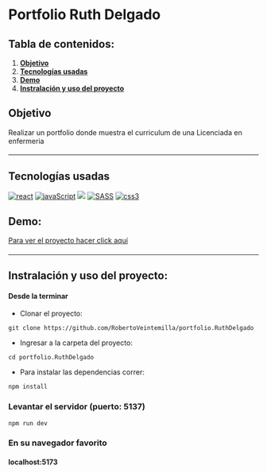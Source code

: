# Portfolio Ruth Delgado

## Tabla de contenidos:

1. **[Objetivo](#objetivo)**
1. **[Tecnologías usadas](#tecnologías-usadas)**
1. **[Demo](#demo)**
1. **[Instralación y uso del proyecto](#instalacion-y-uso-del-proyecto)**

## Objetivo
Realizar un portfolio donde muestra el curriculum de una Licenciada en enfermeria

####
***
## Tecnologías usadas

<p align="left">
<!-- REACT -->
  <a href="https://reactjs.org/" target="_blank" data-bs-toggle="tooltip" title="ReactJS"> <img src="https://img.shields.io/badge/React-20232A?style=for-the-badge&logo=react&logoColor=61DAFB" alt="react"/></a>
  <!-- JAVASCRIPT  -->
<a href=https://developer.mozilla.org/en-US/docs/Web/JavaScript" target="_blank" data-bs-toggle="tooltip" title="JavaScript"><img src="https://img.shields.io/badge/JavaScript-323330?style=for-the-badge&logo=javascript&logoColor=F7DF1E" alt="javaScript"/></a>
<!-- HTML -->
<a href="https://developer.mozilla.org/es/docs/Web/HTML" alt="HTML5" data-bs-toggle="tooltip" title="HTML" ><img src= "https://img.shields.io/badge/HTML5-E34F26?style=for-the-badge&logo=html5&logoColor=white" /></a>
<!–– SASS ––>
<a href="https://sass-lang.com" target="_blank" data-bs-toggle="tooltip" title="SASS"> <img src="https://img.shields.io/badge/Sass-CC6699?style=for-the-badge&logo=sass&logoColor=white" alt="SASS"/></a>
<!–– CSS ––>
<a href="https://www.w3schools.com/css/" target="_blank" data-bs-toggle="tooltip" title="CSS3"> <img src="https://img.shields.io/badge/CSS3-1572B6?style=for-the-badge&logo=css3&logoColor=white" alt="css3"/> </a>
 </p>

## Demo:

<a href="https://ruthdelgado.netlify.app/" target="_blank">Para ver el proyecto hacer click aquí</a>

####

***
## Instralación y uso del proyecto:

#### Desde la terminar

- Clonar el proyecto:
````
git clone https://github.com/RobertoVeintemilla/portfolio.RuthDelgado
````

- Ingresar a la carpeta del proyecto:
````
cd portfolio.RuthDelgado
````
- Para instalar las dependencias correr: 
````
npm install
````

### Levantar el servidor (puerto: 5137)

````
npm run dev
````

### En su navegador favorito
#### localhost:5173
